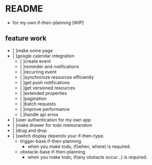 # README
- for my own if-then-planning [WIP]

## feature work
- [ ]make some page
- [ ]google calendar integration
    - [ ]create event
    - [ ]reminder and notifications
    - [ ]recurring event
    - [ ]synchronize resources efficiently
    - [ ]get push notifications
    - [ ]get versioned resources
    - [ ]extended properties
    - [ ]pagination
    - [ ]batch requests
    - [ ]improve performance
    - [ ]handle api erros
- [ ]user authentication for my own app
- [ ]make drawer for todo memorandom
- [ ]drug and drop
- [ ]switch display depends your if-then-type.
    - trigger-base if-then-planning
        - when you make todo, if(when, where) is required.
    - obstacle-base if-then-planning
        - when you make todo, if(any obstacle occur...) is required.
